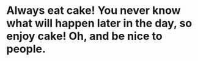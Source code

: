 # Always eat cake!  You never know what will happen later in the day, so enjoy cake! Oh, and be nice to people.
